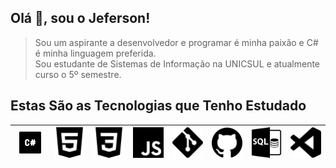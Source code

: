## Olá 👋, sou o Jeferson!

<!--
**JefersonMelo/JefersonMelo** is a ✨ _special_ ✨ repository because its `README.md` (this file) appears on your GitHub profile.

Here are some ideas to get you started:

- 🔭 I’m currently working on ...
- 🌱 I’m currently learning ...
- 👯 I’m looking to collaborate on ...
- 🤔 I’m looking for help with ...
- 💬 Ask me about ...
- 📫 How to reach me: ...
- 😄 Pronouns: ...
- ⚡ Fun fact: ...
-->
>Sou um aspirante a desenvolvedor e programar é minha paixão e C# é minha linguagem preferida.  
Sou estudante de Sistemas de Informação na UNICSUL e atualmente curso o 5º semestre.

## Estas São as Tecnologias que Tenho Estudado

<table>
    <thead>
        <tr>
            <th align="center">
                        <img
                        src="https://github.com/JefersonMelo/JefersonMelo/blob/main/img/c-sharp-logo.svg"
                        style="max-width:70%;" width="60">
                        </th>
            <th align="center">
                        <img
                        src="https://github.com/JefersonMelo/JefersonMelo/blob/main/img/html5-logo.svg"
                        style="max-width:100%;" width="60">
                        </th>
            <th align="center">
                        <img
                        src="https://github.com/JefersonMelo/JefersonMelo/blob/main/img/css3-logo.svg"
                        style="max-width:100%;" width="60">
                        </th>
            <th align="center">
                        <img
                        src="https://github.com/JefersonMelo/JefersonMelo/blob/main/img/js-logo.svg"
                        style="max-width:100%;" width="60">
                        </th>
            <th align="center">
                        <img
                        src="https://github.com/JefersonMelo/JefersonMelo/blob/main/img/git-logo.svg"
                        style="max-width:100%;" width="60"></a></th>
            <th align="center">
                        <img
                        src="https://github.com/JefersonMelo/JefersonMelo/blob/main/img/github-logo.svg"
                        style="max-width:100%;" width="60">
                        </th>
            <th align="center">
                        <img
                        src="https://github.com/JefersonMelo/JefersonMelo/blob/main/img/sql-logo.svg"
                        style="max-width:100%;" width="60">
                        </th>
            <th align="center">
                        <img
                        src="https://github.com/JefersonMelo/JefersonMelo/blob/main/img/visualcode-logo.svg"
                        style="max-width:100%;" width="60">
                        </th>
        </tr>
    </thead>
</table>
